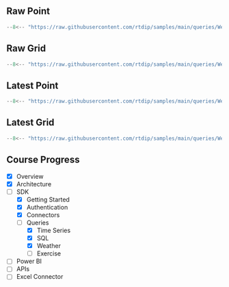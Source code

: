 ## Raw Point
```python
--8<-- "https://raw.githubusercontent.com/rtdip/samples/main/queries/WeatherQueryBuilder/Raw-Point/raw_point.py"
```

## Raw Grid
```python
--8<-- "https://raw.githubusercontent.com/rtdip/samples/main/queries/WeatherQueryBuilder/Raw-Grid/raw_grid.py"
```

## Latest Point
```python
--8<-- "https://raw.githubusercontent.com/rtdip/samples/main/queries/WeatherQueryBuilder/Latest-Point/latest_point.py"
```

## Latest Grid
```python
--8<-- "https://raw.githubusercontent.com/rtdip/samples/main/queries/WeatherQueryBuilder/Latest-Grid/latest_grid.py"
```

## Course Progress
-   [X] Overview
-   [X] Architecture
-   [ ] SDK
    *   [X] Getting Started
    *   [X] Authentication
    *   [X] Connectors
    *   [ ] Queries
        +   [X] Time Series
        +   [X] SQL
        +   [X] Weather
        +   [ ] Exercise
-   [ ] Power BI        
-   [ ] APIs
-   [ ] Excel Connector